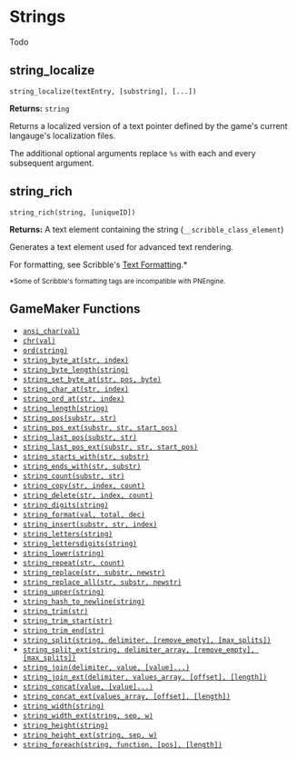 # Strings

Todo

## string_localize

`string_localize(textEntry, [substring], [...])`

**Returns:** `string`

Returns a localized version of a text pointer defined by the game's current langauge's localization files.

The additional optional arguments replace `%s` with each and every subsequent argument.

## string_rich

`string_rich(string, [uniqueID])`

**Returns:** A text element containing the string (`__scribble_class_element`)

Generates a text element used for advanced text rendering.

For formatting, see Scribble's [Text Formatting](https://www.jujuadams.com/Scribble/#/latest/text-formatting).*

<sub>*Some of Scribble's formatting tags are incompatible with PNEngine.</sub>

## GameMaker Functions

* [`ansi_char(val)`](https://manual.yoyogames.com/GameMaker_Language/GML_Reference/Strings/ansi_char.htm)
* [`chr(val)`](https://manual.yoyogames.com/GameMaker_Language/GML_Reference/Strings/chr.htm)
* [`ord(string)`](https://manual.yoyogames.com/GameMaker_Language/GML_Reference/Strings/ord.htm)
* [`string_byte_at(str, index)`](https://manual.yoyogames.com/GameMaker_Language/GML_Reference/Strings/string_byte_at.htm)
* [`string_byte_length(string)`](https://manual.yoyogames.com/GameMaker_Language/GML_Reference/Strings/string_byte_length.htm)
* [`string_set_byte_at(str, pos, byte)`](https://manual.yoyogames.com/GameMaker_Language/GML_Reference/Strings/string_set_byte_at.htm)
* [`string_char_at(str, index)`](https://manual.yoyogames.com/GameMaker_Language/GML_Reference/Strings/string_char_at.htm)
* [`string_ord_at(str, index)`](https://manual.yoyogames.com/GameMaker_Language/GML_Reference/Strings/string_ord_at.htm)
* [`string_length(string)`](https://manual.yoyogames.com/GameMaker_Language/GML_Reference/Strings/string_length.htm)
* [`string_pos(substr, str)`](https://manual.yoyogames.com/GameMaker_Language/GML_Reference/Strings/string_pos.htm)
* [`string_pos_ext(substr, str, start_pos)`](https://manual.yoyogames.com/GameMaker_Language/GML_Reference/Strings/string_pos_ext.htm)
* [`string_last_pos(substr, str)`](https://manual.yoyogames.com/GameMaker_Language/GML_Reference/Strings/string_last_pos.htm)
* [`string_last_pos_ext(substr, str, start_pos)`](https://manual.yoyogames.com/GameMaker_Language/GML_Reference/Strings/string_last_pos_ext.htm)
* [`string_starts_with(str, substr)`](https://manual.yoyogames.com/GameMaker_Language/GML_Reference/Strings/string_starts_with.htm)
* [`string_ends_with(str, substr)`](https://manual.yoyogames.com/GameMaker_Language/GML_Reference/Strings/string_ends_with.htm)
* [`string_count(substr, str)`](https://manual.yoyogames.com/GameMaker_Language/GML_Reference/Strings/string_count.htm)
* [`string_copy(str, index, count)`](https://manual.yoyogames.com/GameMaker_Language/GML_Reference/Strings/string_copy.htm)
* [`string_delete(str, index, count)`](https://manual.yoyogames.com/GameMaker_Language/GML_Reference/Strings/string_delete.htm)
* [`string_digits(string)`](https://manual.yoyogames.com/GameMaker_Language/GML_Reference/Strings/string_digits.htm)
* [`string_format(val, total, dec)`](https://manual.yoyogames.com/GameMaker_Language/GML_Reference/Strings/string_format.htm)
* [`string_insert(substr, str, index)`](https://manual.yoyogames.com/GameMaker_Language/GML_Reference/Strings/string_insert.htm)
* [`string_letters(string)`](https://manual.yoyogames.com/GameMaker_Language/GML_Reference/Strings/string_letters.htm)
* [`string_lettersdigits(string)`](https://manual.yoyogames.com/GameMaker_Language/GML_Reference/Strings/string_lettersdigits.htm)
* [`string_lower(string)`](https://manual.yoyogames.com/GameMaker_Language/GML_Reference/Strings/string_lower.htm)
* [`string_repeat(str, count)`](https://manual.yoyogames.com/GameMaker_Language/GML_Reference/Strings/string_repeat.htm)
* [`string_replace(str, substr, newstr)`](https://manual.yoyogames.com/GameMaker_Language/GML_Reference/Strings/string_replace.htm)
* [`string_replace_all(str, substr, newstr)`](https://manual.yoyogames.com/GameMaker_Language/GML_Reference/Strings/string_replace_all.htm)
* [`string_upper(string)`](https://manual.yoyogames.com/GameMaker_Language/GML_Reference/Strings/string_upper.htm)
* [`string_hash_to_newline(string)`](https://manual.yoyogames.com/GameMaker_Language/GML_Reference/Strings/string_hash_to_newline.htm)
* [`string_trim(str)`](https://manual.yoyogames.com/GameMaker_Language/GML_Reference/Strings/string_trim.htm)
* [`string_trim_start(str)`](https://manual.yoyogames.com/GameMaker_Language/GML_Reference/Strings/string_trim_start.htm)
* [`string_trim_end(str)`](https://manual.yoyogames.com/GameMaker_Language/GML_Reference/Strings/string_trim_end.htm)
* [`string_split(string, delimiter, [remove_empty], [max_splits])`](https://manual.yoyogames.com/GameMaker_Language/GML_Reference/Strings/string_split.htm)
* [`string_split_ext(string, delimiter_array, [remove_empty], [max_splits])`](https://manual.yoyogames.com/GameMaker_Language/GML_Reference/Strings/string_split_ext.htm)
* [`string_join(delimiter, value, [value]...)`](https://manual.yoyogames.com/GameMaker_Language/GML_Reference/Strings/string_join.htm)
* [`string_join_ext(delimiter, values_array, [offset], [length])`](https://manual.yoyogames.com/GameMaker_Language/GML_Reference/Strings/string_join_ext.htm)
* [`string_concat(value, [value]...)`](https://manual.yoyogames.com/GameMaker_Language/GML_Reference/Strings/string_concat.htm)
* [`string_concat_ext(values_array, [offset], [length])`](https://manual.yoyogames.com/GameMaker_Language/GML_Reference/Strings/string_concat_ext.htm)
* [`string_width(string)`](https://manual.yoyogames.com/GameMaker_Language/GML_Reference/Strings/string_width.htm)
* [`string_width_ext(string, sep, w)`](https://manual.yoyogames.com/GameMaker_Language/GML_Reference/Strings/string_width_ext.htm)
* [`string_height(string)`](https://manual.yoyogames.com/GameMaker_Language/GML_Reference/Strings/string_height.htm)
* [`string_height_ext(string, sep, w)`](https://manual.yoyogames.com/GameMaker_Language/GML_Reference/Strings/string_height_ext.htm)
* [`string_foreach(string, function, [pos], [length])`](https://manual.yoyogames.com/GameMaker_Language/GML_Reference/Strings/string_foreach.htm)
